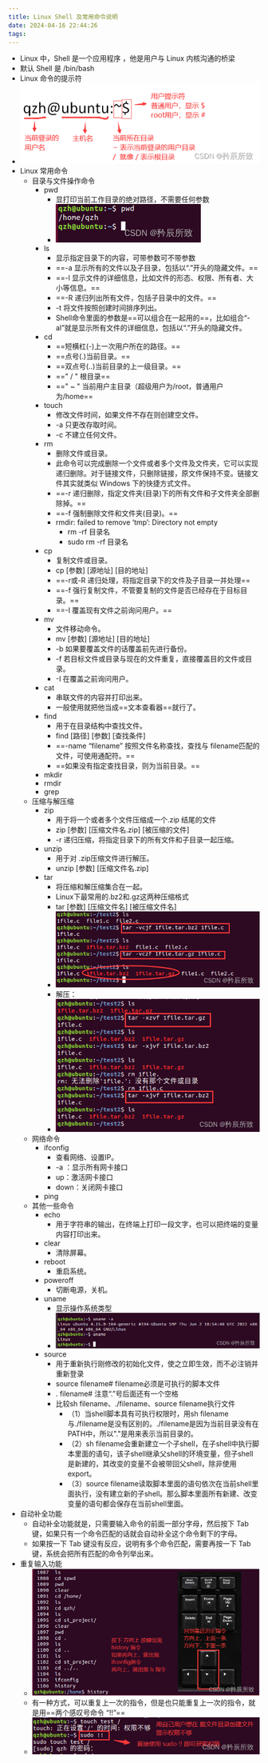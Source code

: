 ```yaml
---
title: Linux Shell 及常用命令说明
date: 2024-04-16 22:44:26
tags: 
---
```


- Linux 中，Shell 是一个应用程序 ，他是用户与 Linux 内核沟通的桥梁
- 默认 Shell 是 /bin/bash
- Linux 命令的提示符
- ![image1](Zassets/e63bbda8e464488f92e8f6f36532a7ec.png)
- Linux 常用命令
    - 目录与文件操作命令
        - pwd
            - 显打印当前工作目录的绝对路径，不需要任何参数
            - ![image2](Zassets/217b9db0ff2741faa3fe59eba618455d.png)
        - ls
            - 显示指定目录下的内容，可带参数可不带参数
            - ==-a 显示所有的文件以及子目录，包括以“.”开头的隐藏文件。==
            - ==-l 显示文件的详细信息，比如文件的形态、权限、所有者、大小等信息。==
            - ==-R 递归列出所有文件，包括子目录中的文件。==
            - -t 将文件按照创建时间排序列出。
            - Shell命令里面的参数是==可以组合在一起用的==，比如组合“-al”就是显示所有文件的详细信息，包括以“.”开头的隐藏文件。
        - cd
            - ==短横杠(-)上一次用户所在的路径。==
            - ==点号(.)当前目录。==
            - ==双点号(..)当前目录的上一级目录。==
            - ==" / " 根目录==
            - ==" ~ " 当前用户主目录（超级用户为/root，普通用户为/home==
        - touch
            - 修改文件时间，如果文件不存在则创建空文件。
            - -a 只更改存取时间。
            - -c 不建立任何文件。
        - rm
            - 删除文件或目录。
            - 此命令可以完成删除一个文件或者多个文件及文件夹，它可以实现递归删除。对于链接文件，只删除链接，原文件保持不变。链接文件其实就类似 Windows 下的快捷方式文件。
            - ==-r 递归删除，指定文件夹(目录)下的所有文件和子文件夹全部删除掉。==
            - ==-f 强制删除文件和文件夹(目录)。==
            - rmdir: failed to remove ‘tmp’: Directory not empty
                - rm -rf 目录名
                - sudo rm -rf 目录名
        - cp
            - 复制文件或目录。
            - cp \[参数\] \[源地址\] \[目的地址\]
            - ==-r或-R 递归处理，将指定目录下的文件及子目录一并处理==
            - ==-f 强行复制文件，不管要复制的文件是否已经存在于目标目录。==
            - ==-I 覆盖现有文件之前询问用户。==
        - mv
            - 文件移动命令。
            - mv \[参数\] \[源地址\] \[目的地址\]
            - -b 如果要覆盖文件的话覆盖前先进行备份。
            - -f 若目标文件或目录与现在的文件重复，直接覆盖目的文件或目录。
            - -I 在覆盖之前询问用户。
        - cat
            - 串联文件的内容并打印出来。
            - 一般使用就把他当成==文本查看器==就行了。
        - find
            - 用于在目录结构中查找文件。
            - find \[路径\] \[参数\] \[查找条件\]
            - ==-name “filename” 按照文件名称查找，查找与 filename匹配的文件，可使用通配符。==
            - ==如果没有指定查找目录，则为当前目录。==
        - mkdir
        - rmdir
        - grep
    - 压缩与解压缩
        - zip
            - 用于将一个或者多个文件压缩成一个.zip 结尾的文件
            - zip \[参数\] \[压缩文件名.zip\] \[被压缩的文件\]
            - -r 递归压缩，将指定目录下的所有文件和子目录一起压缩。
        - unzip
            - 用于对 .zip压缩文件进行解压。
            - unzip \[参数\] \[压缩文件名.zip\]
        - tar
            - 将压缩和解压缩集合在一起。
            - Linux下最常用的.bz2和.gz这两种压缩格式
            - tar \[参数\] \[压缩文件名\] \[被压缩文件名\]
            - ![image3](Zassets/37f6702c28294261a14d0a723bfdc443.png)
            - 解压：
            - ![image4](Zassets/0576fa08c5a14233b666eed581816bec.png)
    - 网络命令
        - ifconfig
            - 查看网络、设置IP。
            - -a ：显示所有网卡接口
            - up：激活网卡接口
            - down：关闭网卡接口
        - ping
    - 其他一些命令
        - echo
            - 用于字符串的输出，在终端上打印一段文字，也可以把终端的变量内容打印出来。
        - clear
            - 清除屏幕。
        - reboot
            - 重启系统。
        - poweroff
            - 切断电源，关机。
        - uname
            - 显示操作系统类型
            - ![image5](Zassets/87cd01103e8841fd80ae1726b3e62d42.png)
        - source
            - 用于重新执行刚修改的初始化文件，使之立即生效，而不必注销并重新登录
            - source filename# filename必须是可执行的脚本文件
            - . filename# 注意“.”号后面还有一个空格
            - 比较sh filename、./filename、source filename执行文件
                - （1）当shell脚本具有可执行权限时，用sh filename与./filename是没有区别的。./filename是因为当前目录没有在PATH中，所以"."是用来表示当前目录的。
                - （2）sh filename会重新建立一个子shell，在子shell中执行脚本里面的语句，该子shell继承父shell的环境变量，但子shell是新建的，其改变的变量不会被带回父shell，除非使用export。
                - （3）source filename读取脚本里面的语句依次在当前shell里面执行，没有建立新的子shell。那么脚本里面所有新建、改变变量的语句都会保存在当前shell里面。
- 自动补全功能
    - 自动补全功能就是，只需要输入命令的前面一部分字母，然后按下 Tab 键，如果只有一个命令匹配的话就会自动补全这个命令剩下的字母。
    - 如果按一下 Tab 键没有反应，说明有多个命令匹配，需要再按一下 Tab 键，系统会把所有匹配的命令列举出来。
- 重复输入功能
    - ![image6](Zassets/0afa452851a14e4f9cec1ecc28d93933.png)
    - 有一种方式，可以重复上一次的指令，但是也只能重复上一次的指令，就是用==两个感叹号命令 “!!”==
    - ![image7](Zassets/8e1ffccb676e4d4d94c4b13b0dcba016.png)

